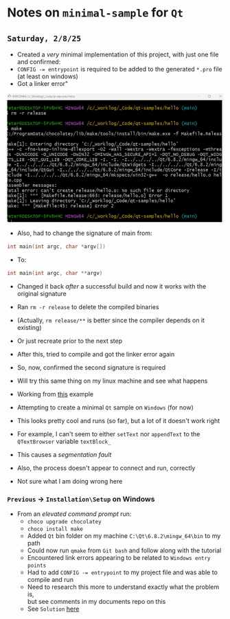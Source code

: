 # Notes on `minimal-sample` for `Qt`

## `Saturday, 2/8/25`

- Created a _very_ minimal implementation of this project, with just one file and confirmed:
- `CONFIG -= entrypoint` is required to be added to the generated `*.pro` file (at least on windows)
- Got a linker error"

![1](2025-02-08-01.png)

- Also, had to change the signature of main from:

```c++
int main(int argc, char *argv[])
```
- To: 

```c++
int main(int argc, char **argv)
```
- Changed it back _after_ a successful build and now it works with the original signature
- Ran `rm -r release` to delete the compiled binaries
- (Actually, `rm release/**` is better since the compiler depends on it existing)
- Or just recreate prior to the next step
- After this, tried to compile and got the linker error again
- So, now, confirmed the second signature is required
- Will try this same thing on my linux machine and see what happens

- Working from [this](https://www.linux.org/threads/c-tutorial-create-qt-applications-without-qtcreator.18409/) example
- Attempting to create a minimal `Qt` sample on `Windows` (for now)
- This looks pretty cool and runs (so far), but a lot of it doesn't work right
- For example, I can't seem to either `setText` nor `appendText` to the `QTextBrowser` variable `textBlock_`
- This causes a _segmentation fault_
- Also, the process doesn't appear to connect and run, correctly
- Not sure what I am doing wrong here

### `Previous` &rarr; `Installation\Setup` on Windows

- From an _elevated command prompt_ run:
  - `choco upgrade chocolatey`
  - `choco install make`
  - Added `Qt` bin folder on my machine `C:\Qt\6.8.2\mingw_64\bin` to my path
  - Could now run `qmake` from `Git bash` and follow along with the tutorial
  - Encountered link errors appearing to be related to `Windows entry points`
  - Had to add `CONFIG -= entrypoint` to my project file and was able to compile and run
  - Need to research this more to understand exactly what the problem is, \
  but see comments in my documents repo on this
  - See `Solution` [here](https://forum.qt.io/topic/137730/how-to-disable-linking-with-qt6entrypoint-in-qmake)